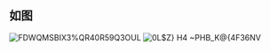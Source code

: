 ## 如图

![FDWQMSBIX3%QR40R59Q3OUL](https://github.com/raindrop-hb/douyin_jx/assets/72308008/38e0eebd-8bbe-4667-8932-beaf3dbefd30)
![0L$Z} H4 ~PHB_K@{4F36NV](https://github.com/raindrop-hb/douyin_jx/assets/72308008/5dc665c7-5248-4a9a-8b86-840aa70464c2)

